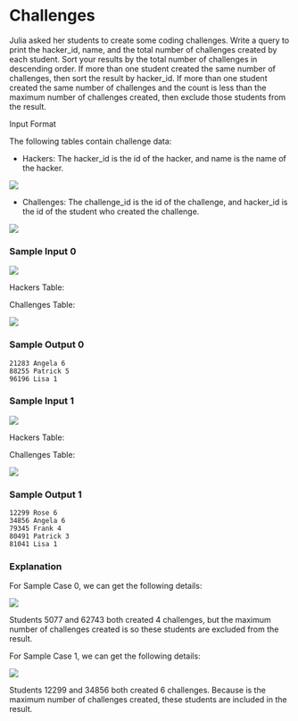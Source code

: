 # Challenges

Julia asked her students to create some coding challenges. Write a query to print the hacker_id, name, and the total number of challenges created by each student. Sort your results by the total number of challenges in descending order. If more than one student created the same number of challenges, then sort the result by hacker_id. If more than one student created the same number of challenges and the count is less than the maximum number of challenges created, then exclude those students from the result.

Input Format

The following tables contain challenge data:

- Hackers: The hacker_id is the id of the hacker, and name is the name of the hacker. 

<img src="https://s3.amazonaws.com/hr-challenge-images/19506/1458521004-cb4c077dd3-ScreenShot2016-03-21at6.06.54AM.png" size=70%c>

- Challenges: The challenge_id is the id of the challenge, and hacker_id is the id of the student who created the challenge.

<img src="https://s3.amazonaws.com/hr-challenge-images/19506/1458521079-549341d9ec-ScreenShot2016-03-21at6.07.03AM.png" size=70%>

### Sample Input 0

<img src="https://s3.amazonaws.com/hr-challenge-images/19506/1458521384-34c6866dae-ScreenShot2016-03-21at6.07.15AM.png" size=70%>

Hackers Table:

Challenges Table:

<img src="https://s3.amazonaws.com/hr-challenge-images/19506/1458521410-befa8e1cd9-ScreenShot2016-03-21at6.07.25AM.png" size=70%>

### Sample Output 0

```
21283 Angela 6
88255 Patrick 5
96196 Lisa 1
```

### Sample Input 1

<img src="https://s3.amazonaws.com/hr-challenge-images/19506/1458521469-87036deea3-ScreenShot2016-03-21at6.07.48AM.png" size=70%>

Hackers Table:

Challenges Table:

<img src="https://s3.amazonaws.com/hr-challenge-images/19506/1458521490-358215cf0b-ScreenShot2016-03-21at6.07.58AM.png" size=70%>

### Sample Output 1

```
12299 Rose 6
34856 Angela 6
79345 Frank 4
80491 Patrick 3
81041 Lisa 1
```

### Explanation

For Sample Case 0, we can get the following details:

<img src="https://s3.amazonaws.com/hr-challenge-images/19506/1458521677-fd04c384c0-ScreenShot2016-03-21at6.07.38AM.png" size=70%>

Students $5077$ and $62743$ both created $4$ challenges, but the maximum number of challenges created is  so these students are excluded from the result.

For Sample Case 1, we can get the following details:

<img src="https://s3.amazonaws.com/hr-challenge-images/19506/1458521836-24039e7523-ScreenShot2016-03-21at6.08.08AM.png" size=70%>

Students $12299$ and $34856$ both created $6$ challenges. Because  is the maximum number of challenges created, these students are included in the result.